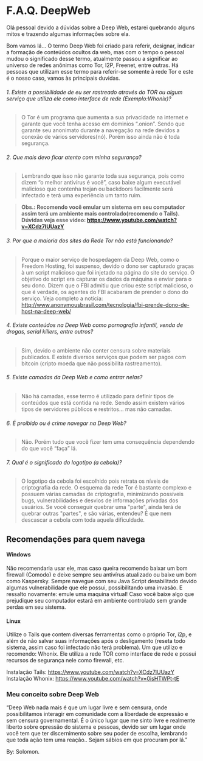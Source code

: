 # F.A.Q. DeepWeb

Olá pessoal devido a dúvidas sobre a Deep Web, estarei quebrando alguns mitos e trazendo algumas informações sobre ela.
 
Bom vamos lá... O termo Deep Web foi criado para referir, designar, indicar a formação de conteúdos ocultos da web, mas com o tempo o pessoal mudou o significado desse termo, atualmente passou a significar ao universo de redes anônimas como Tor, I2P, Freenet, entre outras. Há pessoas que utilizam esse termo para referir-se somente à rede Tor e este é o nosso caso, vamos às principais duvidas.
  
###### 1. Existe a possibilidade de eu ser rastreado através do TOR ou algum serviço que utiliza ele como interface de rede (Exemplo:Whonix)?
   
> O Tor é um programa que aumenta a sua privacidade na internet e garante que você tenha acesso em dominios “.onion”. Sendo que garante seu anonimato durante a navegação na rede devidos a conexão de vários servidores(nó). Porém isso ainda não é toda segurança.
    
###### 2. Que mais devo ficar atento com minha segurança?
   
> Lembrando que isso não garante toda sua segurança, pois como dizem “o melhor antivírus é você”, caso baixe algum executável malicioso que contenha trojan ou backdoors facilmente será infectado e terá uma experiência um tanto ruim.
      
> **Obs.: Recomendo você emular um sistema em seu computador assim terá um ambiente mais controlado(recomendo o Tails). Dúvidas veja esse vídeo: https://www.youtube.com/watch?v=XCdz7lUUazY**
       
###### 3. Por que a maioria dos sites da Rede Tor não está funcionando?
       
> Porque o maior serviço de hospedagem da Deep Web, como o Freedom Hosting, foi suspenso, devido o dono ser capturado graças à um script malicioso que foi injetado na página do site do serviço. O objetivo do script era capturar os dados da máquina e enviar para o seu dono. Dizem que o FBI admitiu que criou este script malicioso, o que é verdade, os agentes do FBI acabaram de prender o dono do serviço. Veja completo a notícia: http://www.anonymousbrasil.com/tecnologia/fbi-prende-dono-de-host-na-deep-web/
         
###### 4. Existe conteúdos na Deep Web como pornografia infantil, venda de drogas, serial killers, entre outros?
          
> Sim, devido o ambiente não conter censura sobre materiais publicados. E existe diversos serviços que podem ser pagos com bitcoin (cripto moeda que não possibilita rastreamento).
           
###### 5. Existe camadas da Deep Web e como entrar nelas?

> Não há camadas, esse termo é utilizado para definir tipos de conteúdos que está contida na rede. Sendo assim existem vários tipos de servidores públicos e restritos… mas não camadas.
            
###### 6. É proibido ou é crime navegar na Deep Web?
             
> Não. Porém tudo que você fizer tem uma consequência dependendo do que você “faça” lá.
              
###### 7. Qual é o significado do logotipo (a cebola)?

> O logotipo da cebola foi escolhido pois retrata os níveis de criptografia da rede. O esquema da rede Tor é bastante complexo e possuem várias camadas de criptografia, minimizando possíveis bugs, vulnerabilidades e desvios de informações privadas dos usuários. Se você conseguir quebrar uma "parte", ainda terá de quebrar outras "partes", e são várias, entendeu? É que nem descascar a cebola com toda aquela dificuldade.
              
## Recomendações para quem navega
                
#### Windows

Não recomendaria usar ele, mas caso queira recomendo baixar um bom firewall (Comodo) e deixe sempre seu antivírus atualizado ou baixe um bom como Kaspersky. Sempre navegue com seu Java Script desabilitado devido algumas vulnerabilidade que ele possui, possibilitando uma invasão. E ressalto novamente: emule uma maquina virtual! Caso você baixe algo que prejudique seu computador estará em ambiente controlado sem grande perdas em seu sistema.
                 
#### Linux

Utilize o Tails que contem diversas ferramentas como o próprio Tor, i2p, e além de não salvar suas informações após o desligamento (reseta todo sistema, assim caso foi infectado não terá problema). Um que utilizo e recomendo: Whonix. Ele utiliza a rede TOR como interface de rede e possui recursos de segurança nele como firewall, etc.
                  
Instalação Tails: https://www.youtube.com/watch?v=XCdz7lUUazY
Instalação Whonix: https://www.youtube.com/watch?v=0isHTWPt-tE
                   
### Meu conceito sobre Deep Web

“Deep Web nada mais é que um lugar livre e sem censura, onde possibilitamos interagir em comunidade com a liberdade de expressão e sem censura governamental. É o único lugar que me sinto livre e realmente liberto sobre opressão do sistema e pessoas, devido ser um lugar onde você tem que ter discernimento sobre seu poder de escolha, lembrando que toda ação tem uma reação.. Sejam sábios em que procuram por lá.”

By: Solomon.
